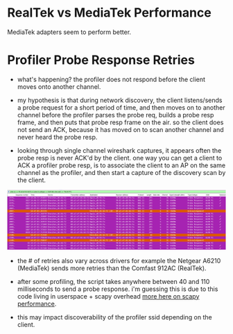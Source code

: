 # RealTek vs MediaTek Performance

MediaTek adapters seem to perform better.

# Profiler Probe Response Retries

- what's happening? the profiler does not respond before the client moves onto another channel.

- my hypothesis is that during network discovery, the client listens/sends a probe request for a short period of time, and then moves on to another channel before the profiler parses the probe req, builds a probe resp frame, and then puts that probe resp frame on the air. so the client does not send an ACK, because it has moved on to scan another channel and never heard the probe resp. 

- looking through single channel wireshark captures, it appears often the probe resp is never ACK'd by the client. one way you can get a client to ACK a profiler probe resp, is to associate the client to an AP on the same channel as the profiler, and then start a capture of the discovery scan by the client.

![](docs/images/2020.02.28t2045-probe-resp-capture.png)

- the # of retries also vary across drivers for example the Netgear A6210 (MediaTek) sends more retries than the Comfast 912AC (RealTek).

- after some profiling, the script takes anywhere between 40 and 110 milliseconds to send a probe response. i'm guessing this is due to this code living in userspace + scapy overhead [more here on scapy performance](https://stackoverflow.com/questions/11348328/low-performance-with-scapy#12115066).

- this may impact discoverability of the profiler ssid depending on the client.